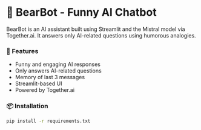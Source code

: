 # 🐻 BearBot - Funny AI Chatbot

BearBot is an AI assistant built using Streamlit and the Mistral model via Together.ai. It answers only AI-related questions using humorous analogies.

### 🚀 Features

- Funny and engaging AI responses
- Only answers AI-related questions
- Memory of last 3 messages
- Streamlit-based UI
- Powered by Together.ai

### 📦 Installation

```bash
pip install -r requirements.txt
